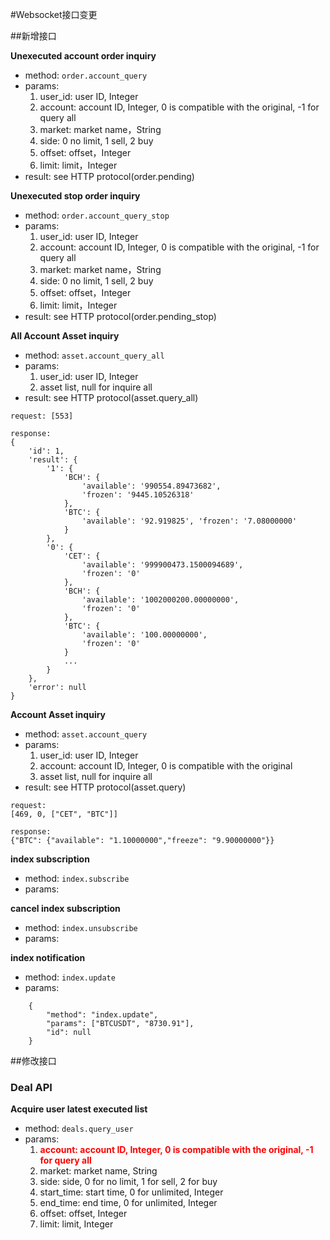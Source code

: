 #Websocket接口变更

##新增接口

**Unexecuted account order inquiry**

* method: `order.account_query`
* params:
	1. user_id: user ID, Integer
	2. account: account ID, Integer, 0 is compatible with the original, -1 for query all
	3. market: market name，String
	4. side: 0 no limit, 1 sell, 2 buy
	5. offset: offset，Integer
	6. limit: limit，Integer
* result: see HTTP protocol(order.pending)

**Unexecuted stop order inquiry**

* method: `order.account_query_stop`
* params:
	1. user_id: user ID, Integer
	2. account: account ID, Integer, 0 is compatible with the original, -1 for query all
	3. market: market name，String
	4. side: 0 no limit, 1 sell, 2 buy
	5. offset: offset，Integer
	6. limit: limit，Integer
* result: see HTTP protocol(order.pending_stop)

**All Account Asset inquiry**

* method: `asset.account_query_all`
* params: 
	1. user_id: user ID, Integer
	2. asset list, null for inquire all
* result: see HTTP protocol(asset.query_all)

```
request: [553]

response:
{
	'id': 1, 
	'result': {
		'1': {
			'BCH': {
				'available': '990554.89473682', 
				'frozen': '9445.10526318'
			}, 
			'BTC': {
				'available': '92.919825', 'frozen': '7.08000000'
			}
		}, 
		'0': { 
		    'CET': {
		        'available': '999900473.1500094689', 
		        'frozen': '0'
		    }, 
		    'BCH': {
		        'available': '1002000200.00000000', 
		        'frozen': '0'
		    },
		    'BTC': {
		        'available': '100.00000000', 
		        'frozen': '0'
		    }
		    ...
		}
	}, 
	'error': null
}
```

**Account Asset inquiry**

* method: `asset.account_query`
* params:
    1. user_id: user ID, Integer
    2. account: account ID, Integer, 0 is compatible with the original
    3. asset list, null for inquire all
* result: see HTTP protocol(asset.query)

```
request:
[469, 0, ["CET", "BTC"]]

response:
{"BTC": {"available": "1.10000000","freeze": "9.90000000"}}
```

**index subscription**

* method: `index.subscribe`
* params:

**cancel index subscription**

* method: `index.unsubscribe`
* params:

**index notification**

* method: `index.update`
* params:

```
	{
		"method": "index.update",
		"params": ["BTCUSDT", "8730.91"],
		"id": null
	}
```

##修改接口
### Deal API

**Acquire user latest executed list**

* method: `deals.query_user`
* params:
	1. <span style='color:red'>**account: account ID, Integer, 0 is compatible with the original, -1 for query all**</style>
	2. market: market name, String
	3. side: side, 0 for no limit, 1 for sell, 2 for buy
	4. start_time: start time, 0 for unlimited, Integer
	5. end_time: end time, 0 for unlimited, Integer
	6. offset: offset, Integer
	7. limit: limit, Integer